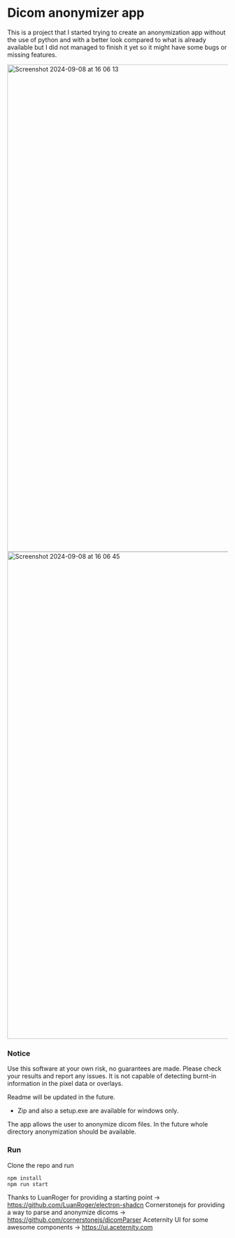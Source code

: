 # Dicom anonymizer app
This is a project that I started trying to create an anonymization app without the use of python and with a better look compared to what is already available but I did not managed to finish it yet so it might have some bugs or missing features.


<img width="1112" alt="Screenshot 2024-09-08 at 16 06 13" src="https://github.com/user-attachments/assets/e0b64b63-33e7-40ac-ad00-dcbeaf62c07c">
<img width="1112" alt="Screenshot 2024-09-08 at 16 06 45" src="https://github.com/user-attachments/assets/c24d2263-b70d-45a4-b013-91b5717b1495">

### Notice
Use this software at your own risk, no guarantees are made. Please check your results and report any issues. It is not capable of detecting burnt-in information in the pixel data or overlays. 

Readme will be updated in the future.

- Zip and also a setup.exe are available for windows only.

The app allows the user to anonymize dicom files. In the future whole directory anonymization should be available.

### Run
Clone the repo and run
```{code-cell} bash
npm install
npm run start

```

Thanks to LuanRoger for providing a starting point -> https://github.com/LuanRoger/electron-shadcn
Cornerstonejs for providing a way to parse and anonymize dicoms -> https://github.com/cornerstonejs/dicomParser
Aceternity UI for some awesome components -> https://ui.aceternity.com
